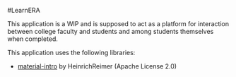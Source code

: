 #LearnERA

This application is a WIP and is supposed to act as a platform for interaction between college faculty and students and among students themselves when completed. 

This application uses the following libraries:

- [material-intro](https://github.com/HeinrichReimer/material-intro) by HeinrichReimer (Apache License 2.0)
